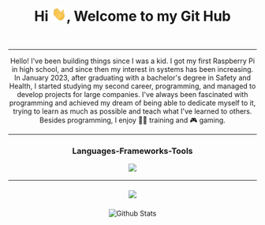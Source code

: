 <div align="center">
  <h1>Hi <img src="https://raw.githubusercontent.com/ABSphreak/ABSphreak/master/gifs/Hi.gif" width="30px">, Welcome to my Git Hub </h1>

  <!-- Agregar imagen aquí -->
  <img src="https://imgur.com/3AnYAVg.png" alt="" width="800px" />

  <hr/>
  <p>
Hello! I've been building things since I was a kid. I got my first Raspberry Pi in high school, and since then my interest in systems has been increasing. In January 2023, after graduating with a bachelor's degree in Safety and Health, I started studying my second career, programming, and managed to develop projects for large companies. I've always been fascinated with programming and achieved my dream of being able to dedicate myself to it, trying to learn as much as possible and teach what I've learned to others. Besides programming, I enjoy 🏋️‍♂️ training and 🎮 gaming.
  </p>
  <hr/>

  <h3>Languages-Frameworks-Tools</h3>

  <div>
    <img src="https://skillicons.dev/icons?i=html,css,javascript,nodejs,express,py,django,anaconda,mysql,bootstrap,php,laravel" /><br>
  </div>
  <hr/>

  <h4>
    <img src="https://readme-typing-svg.herokuapp.com/?font=Righteous&weight=500&size=25&pause=800&color=F7F7F7&center=true&vCenter=true&width=600&height=70&lines=Thanks+for+visiting!+%E2%9C%8C%EF%B8%8F;%C2%A1+Send+me+a+message+on+Linkedin+!++;I'm+always+down+to+collab+%F0%9F%98%80">
  </h4>
  
  <p align="center">
    <img src="https://raw.githubusercontent.com/bornmay/bornmay/Update/svg/Bottom.svg" alt="Github Stats" />
  </p>
</div>
